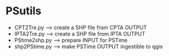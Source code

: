 # PSutils

- CPT2Tre.py  		--> create a SHP file from CPTA OUTPUT
- IPTA2Tre.py  		-->	create a SHP file from IPTA OUTPUT
- PStime2shp.py  		--> prepare INPUT for PSTime
- shp2PStime.py		--> make PSTime OUTPUT ingestible to qgis